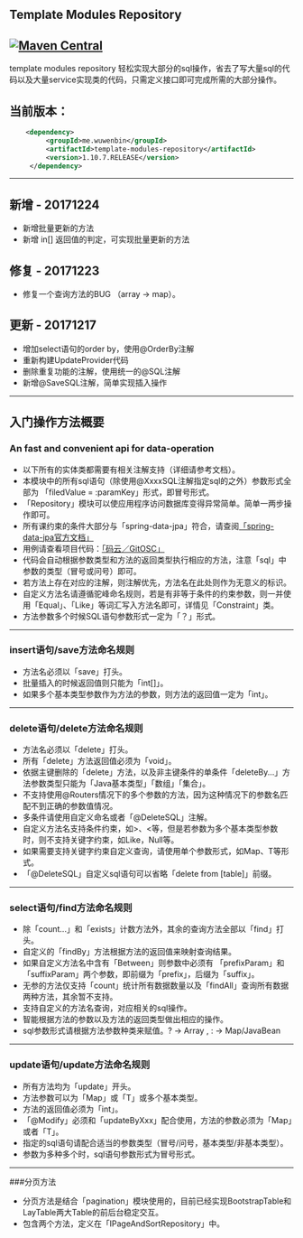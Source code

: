 ## Template Modules Repository
[![Maven Central](https://maven-badges.herokuapp.com/maven-central/me.wuwenbin/template-modules-repository/badge.svg)](http://search.maven.org/#artifactdetails%7Cme.wuwenbin%7Ctemplate-modules-repository%7C1.10.5.RELEASE%7Cjar)
---
template modules repository 轻松实现大部分的sql操作，省去了写大量sql的代码以及大量service实现类的代码，只需定义接口即可完成所需的大部分操作。
## 当前版本：
   ```xml
       <dependency>
            <groupId>me.wuwenbin</groupId>
            <artifactId>template-modules-repository</artifactId>
            <version>1.10.7.RELEASE</version>
        </dependency>
   ```
   ---
   ## 新增 - 20171224
   + 新增批量更新的方法
   + 新增 in[] 返回值的判定，可实现批量更新的方法
   ## 修复 - 20171223
   + 修复一个查询方法的BUG （array -> map）。
   ## 更新 - 20171217
   + 增加select语句的order by，使用@OrderBy注解
   + 重新构建UpdateProvider代码
   + 删除重复功能的注解，使用统一的@SQL注解
   + 新增@SaveSQL注解，简单实现插入操作
  
   ---
   ## 入门操作方法概要
###  An fast and convenient api for data-operation
+ 以下所有的实体类都需要有相关注解支持（详细请参考文档）。
+ 本模块中的所有sql语句（除使用@XxxxSQL注解指定sql的之外）参数形式全部为 「filedValue = :paramKey」形式，即冒号形式。
+ 「Repository」模块可以使应用程序访问数据库变得异常简单。简单一两步操作即可。
+ 所有课约束的条件大部分与「spring-data-jpa」符合，请查阅[「spring-data-jpa官方文档」](https://docs.spring.io/spring-data/jpa/docs/2.0.1.RELEASE/reference/html/#jpa.query-methods.query-creation)
+ 用例请查看项目代码：[「码云／GitOSC」](https://gitee.com/wuwenbn/RepositoryTester/) 
+ 代码会自动根据参数类型和方法的返回类型执行相应的方法，注意「sql」中参数的类型（冒号或问号）即可。
+ 若方法上存在对应的注解，则注解优先，方法名在此处则作为无意义的标识。
+ 自定义方法名请遵循驼峰命名规则，若是有非等于条件的约束参数，则一并使用「Equal」、「Like」等词汇写入方法名即可，详情见「Constraint」类。
+ 方法参数多个时候SQL语句参数形式一定为「？」形式。
---
### insert语句/save方法命名规则
+ 方法名必须以「save」打头。
+ 批量插入的时候返回值则只能为「int[]」。
+ 如果多个基本类型参数作为方法的参数，则方法的返回值一定为「int」。

---
### delete语句/delete方法命名规则
+ 方法名必须以「delete」打头。
+ 所有「delete」方法返回值必须为「void」。
+ 依据主键删除的「delete」方法，以及非主键条件的单条件「deleteBy...」方法参数类型只能为「Java基本类型」「数组」「集合」。
+ 不支持使用@Routers情况下的多个参数的方法，因为这种情况下的参数名匹配不到正确的参数值情况。
+ 多条件请使用自定义命名或者「@DeleteSQL」注解。
+ 自定义方法名支持条件约束，如>、<等，但是若参数为多个基本类型参数时，则不支持关键字约束，如Like，Null等。
+ 如果需要支持关键字约束自定义查询，请使用单个参数形式，如Map、T等形式。
+ 「@DeleteSQL」自定义sql语句可以省略「delete from \[table\]」前缀。
---
### select语句/find方法命名规则
+ 除「count...」和「exists」计数方法外，其余的查询方法全部以「find」打头。
+ 自定义的「findBy」方法根据方法的返回值来映射查询结果。
+ 如果自定义方法名中含有「Between」则参数中必须有 「prefixParam」和「suffixParam」两个参数，即前缀为「prefix」，后缀为「suffix」。
+ 无参的方法仅支持「count」统计所有数据数量以及「findAll」查询所有数据两种方法，其余暂不支持。
+ 支持自定义的方法名查询，对应相关的sql操作。
+ 智能根据方法的参数以及方法的返回类型做出相应的操作。
+ sql参数形式请根据方法参数种类来赋值。? -> Array ,  : -> Map/JavaBean
---
### update语句/update方法命名规则
+ 所有方法均为「update」开头。
+ 方法参数可以为「Map」或「T」或多个基本类型。
+ 方法的返回值必须为「int」。
+ 「@Modify」必须和「updateByXxx」配合使用，方法的参数必须为「Map」或者「T」。
+ 指定的sql语句请配合适当的参数类型（冒号/问号，基本类型/非基本类型）。
+ 参数为多种多个时，sql语句参数形式为冒号形式。
---
###分页方法
+ 分页方法是结合「pagination」模块使用的，目前已经实现BootstrapTable和LayTable两大Table的前后台稳定交互。
+ 包含两个方法，定义在「IPageAndSortRepository」中。
